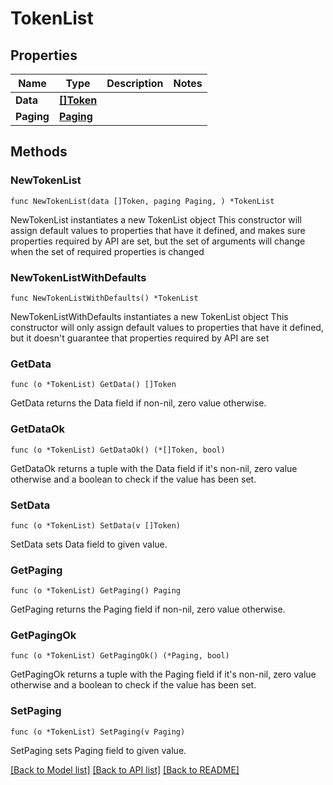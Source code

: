 # TokenList

## Properties

Name | Type | Description | Notes
------------ | ------------- | ------------- | -------------
**Data** | [**[]Token**](Token.md) |  | 
**Paging** | [**Paging**](Paging.md) |  | 

## Methods

### NewTokenList

`func NewTokenList(data []Token, paging Paging, ) *TokenList`

NewTokenList instantiates a new TokenList object
This constructor will assign default values to properties that have it defined,
and makes sure properties required by API are set, but the set of arguments
will change when the set of required properties is changed

### NewTokenListWithDefaults

`func NewTokenListWithDefaults() *TokenList`

NewTokenListWithDefaults instantiates a new TokenList object
This constructor will only assign default values to properties that have it defined,
but it doesn't guarantee that properties required by API are set

### GetData

`func (o *TokenList) GetData() []Token`

GetData returns the Data field if non-nil, zero value otherwise.

### GetDataOk

`func (o *TokenList) GetDataOk() (*[]Token, bool)`

GetDataOk returns a tuple with the Data field if it's non-nil, zero value otherwise
and a boolean to check if the value has been set.

### SetData

`func (o *TokenList) SetData(v []Token)`

SetData sets Data field to given value.


### GetPaging

`func (o *TokenList) GetPaging() Paging`

GetPaging returns the Paging field if non-nil, zero value otherwise.

### GetPagingOk

`func (o *TokenList) GetPagingOk() (*Paging, bool)`

GetPagingOk returns a tuple with the Paging field if it's non-nil, zero value otherwise
and a boolean to check if the value has been set.

### SetPaging

`func (o *TokenList) SetPaging(v Paging)`

SetPaging sets Paging field to given value.



[[Back to Model list]](../README.md#documentation-for-models) [[Back to API list]](../README.md#documentation-for-api-endpoints) [[Back to README]](../README.md)


